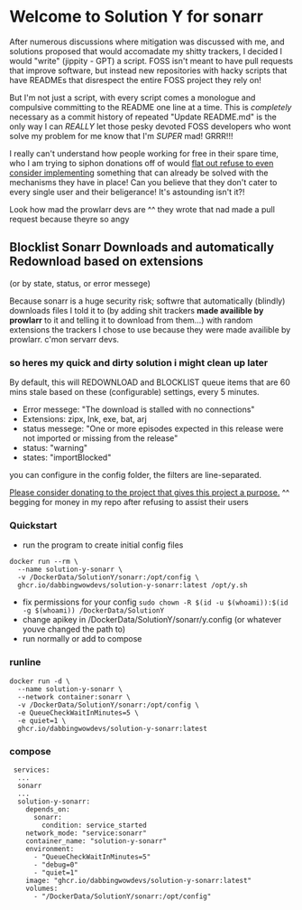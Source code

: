 # Welcome to Solution Y for sonarr

After numerous discussions where mitigation was discussed with me, and solutions proposed that would accomadate my shitty trackers, I decided I would "write" (jippity - GPT) a script. FOSS isn't meant to have pull requests that improve software, but instead new repositories with hacky scripts that have READMEs that disrespect the entire FOSS project they rely on!

But I'm not just a script, with every script comes a monologue and compulsive committing to the README one line at a time. This is _completely_ necessary as a commit history of repeated "Update README.md" is the only way I can _REALLY_ let those pesky devoted FOSS developers who wont solve my problem for me know that I'm _SUPER_ mad! GRRR!!!

I really can't understand how people working for free in their spare time, who I am trying to siphon donations off of would [flat out refuse to even consider implementing](https://github.com/Sonarr/Sonarr/issues/3709#issuecomment-640946646) something that can already be solved with the mechanisms they have in place! Can you believe that they don't cater to every single user and their beligerance! It's astounding isn't it?!

Look how mad the prowlarr devs are ^^ they wrote that nad made a pull request because theyre so angy

## Blocklist Sonarr Downloads and automatically Redownload based on extensions

(or by state, status, or error messege)

Because sonarr is a huge security risk; softwre that automatically (blindly) downloads files I told it to (by adding shit trackers **made availible by prowlarr** to it and telling it to download from them...) with random extensions the trackers I chose to use because they were made availible by prowlarr. c'mon servarr devs.

### so heres my quick and dirty solution i might clean up later

By default, this will REDOWNLOAD and BLOCKLIST queue items that are 60 mins stale based on these (configurable) settings, every 5 minutes.

-   Error messege: "The download is stalled with no connections"
-   Extensions: zipx, lnk, exe, bat, arj
-   status messege: "One or more episodes expected in this release were not imported or missing from the release"
-   status: "warning"
-   states: "importBlocked"

you can configure in the config folder, the filters are line-separated.

[Please consider donating to the project that gives this project a purpose.](https://sonarr.tv/donate)
^^ begging for money in my repo after refusing to assist their users


### Quickstart

-   run the program to create initial config files

```
docker run --rm \
  --name solution-y-sonarr \
  -v /DockerData/SolutionY/sonarr:/opt/config \
  ghcr.io/dabbingwowdevs/solution-y-sonarr:latest /opt/y.sh
```

-   fix permissions for your config `sudo chown -R $(id -u $(whoami)):$(id -g $(whoami)) /DockerData/SolutionY`
-   change apikey in /DockerData/SolutionY/sonarr/y.config (or whatever youve changed the path to)
-   run normally or add to compose

### runline

```
docker run -d \
  --name solution-y-sonarr \
  --network container:sonarr \
  -v /DockerData/SolutionY/sonarr:/opt/config \
  -e QueueCheckWaitInMinutes=5 \
  -e quiet=1 \
  ghcr.io/dabbingwowdevs/solution-y-sonarr:latest
```

### compose

```
 services:
  ...
  sonarr
  ...
  solution-y-sonarr:
    depends_on:
      sonarr:
        condition: service_started
    network_mode: "service:sonarr"
    container_name: "solution-y-sonarr"
    environment:
      - "QueueCheckWaitInMinutes=5"
      - "debug=0"
      - "quiet=1"
    image: "ghcr.io/dabbingwowdevs/solution-y-sonarr:latest"
    volumes:
      - "/DockerData/SolutionY/sonarr:/opt/config"
```
